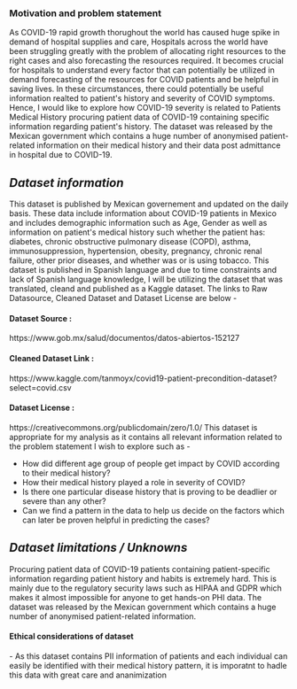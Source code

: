 <h3> Motivation and problem statement</h3>
As COVID-19 rapid growth thorughout the world has caused huge spike in demand of hospital supplies and care, Hospitals across the world have been struggling greatly with the problem of allocating right resources to the right cases and also forecasting the resources required. It becomes crucial for hospitals to understand every factor that can potentially be utilized in demand forecasting of the resources for COVID patients and be helpful in saving lives. In these circumstances, there could potentially be useful information realted to patient's history and severity of COVID symptoms.  
Hence, I would like to explore how COVID-19 severity is related to Patients Medical History procuring patient data of COVID-19 containing specific information regarding patient's history. The dataset was released by the Mexican government which contains a huge number of anonymised patient-related information on their medical history and their data post admittance in hospital due to COVID-19.


<h2> <i>Dataset information</i></h2> 
This dataset is published by Mexican governement and updated on the daily basis. These data include information about COVID-19 patients in Mexico and includes demographic information such as Age, Gender as well as information on patient's medical history such whether the patient has: diabetes, chronic obstructive pulmonary disease (COPD), asthma, immunosuppression, hypertension, obesity, pregnancy, chronic renal failure, other prior diseases, and whether was or is using tobacco. This dataset is published in Spanish language and due to time constraints and lack of Spanish language knowledge, I will be utilizing the dataset that was translated, cleand and published as a Kaggle dataset. The links to Raw Datasource, Cleaned Dataset and Dataset License are below - 
<h4>Dataset Source :</h4> https://www.gob.mx/salud/documentos/datos-abiertos-152127 
<h4>Cleaned Dataset Link :</h4> https://www.kaggle.com/tanmoyx/covid19-patient-precondition-dataset?select=covid.csv
<h4>Dataset License :</h4> https://creativecommons.org/publicdomain/zero/1.0/ 
This dataset is appropriate for my analysis as it contains all relevant information related to the problem statement I wish to explore such as - 

<ul>
<li>How did different age group of people get impact by COVID according to their medical history?</li>
<li>How their medical history played a role in severity of COVID?</li>
<li>Is there one particular disease history that is proving to be deadlier or severe than any other?</li>
<li>Can we find a pattern in the data to help us decide on the factors which can later be proven helpful in predicting the cases?</li>
</ul>

<h2> <i>Dataset limitations / Unknowns </i></h2> 
Procuring patient data of COVID-19 patients containing patient-specific information regarding patient history and habits is extremely hard. This is mainly due to the regulatory security laws such as HIPAA and GDPR which makes it almost impossible for anyone to get hands-on PHI data. The dataset was released by the Mexican government which contains a huge number of anonymised patient-related information.



<h4>Ethical considerations of dataset</h4> - As this dataset contains PII information of patients and each individual can easily be identified with their medical history pattern, it is imporatnt to hadle this data with great care and ananimization 
